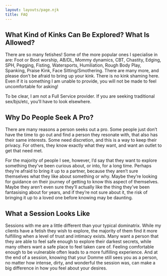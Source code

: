 ```yaml
---
layout: layouts/page.njk
title: FAQ
---
```

## What Kind of Kinks Can Be Explored?  What Is Allowed?

There are so many fetishes! Some of the more popular ones I specialise in are: Foot or Boot worship, AB/DL, Mommy dynamics, CBT, Chastity, Edging, SPH, Pegging, Fisting, Watersports, Humiliation, Rough Body Play, Spanking, Praise Kink, Face Sitting/Smothering. There are many more, and please don’t be afraid to bring up your kink. There is no kink shaming here. Even if it is something I am unable to provide, you will not be made to feel uncomfortable for asking!

To be clear, I am not a Full Service provider. If you are seeking traditional sex/bjs/etc, you’ll have to look elsewhere.

## Why Do People Seek A Pro?

There are many reasons a person seeks out a pro. Some people just don’t have the time to go out and find a person they resonate with, that also has their same interests. Some need discretion, and this is a way to keep their privacy.  For others, they know exactly what they want, and want an outlet to get that need met.

For the majority of people I see, however, I’d say that they want to explore something they’ve been curious about, or into, for a long time.  Perhaps they’re afraid to bring it up to a partner, because they aren’t sure themselves what they like about something or why.  Maybe they’re looking for guidance on their journey of getting to know this aspect of themselves.  Maybe they aren’t even sure they’ll actually like the thing they’ve been fantasising about for years, and if they’re not sure about it, the risk of bringing it up to a loved one before knowing may be daunting.  

## What a Session Looks Like

Sessions with me are a little different than your typical dominatrix.  While my clients have a fetish they wish to explore, the majority of them find it more fulfilling when a level of trust and intimacy exists.  Many want a person that they are able to feel safe enough to explore their darkest secrets, while many others want a safe place to feel taken care of.  Feeling comfortable enough to be vulnerable often leads to a more fulfilling experience.  And at the end of a session, knowing that your Domme still sees you as a person, no matter how intense, dirty, and wonderful the session was, can make a big difference in how you feel about your desires.   
